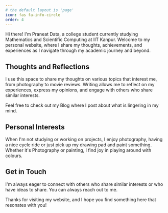 ```yaml
---
# the default layout is 'page'
icon: fas fa-info-circle
order: 4
---
```


[//]: # (> Add Markdown syntax content to file `_tabs/about.md`{: .filepath } and it will show up on this page.)

[//]: # ({: .prompt-tip })

Hi there! I'm Praneat Data, a college student currently studying Mathematics and Scientific Computing at IIT Kanpur. Welcome to my personal website, where I share my thoughts, achievements, and experiences as I navigate through my academic journey and beyond.

## Thoughts and Reflections

I use this space to share my thoughts on various topics that interest me, from photography to movie reviews. Writing allows me to reflect on my experiences, express my opinions, and engage with others who share similar interests.

Feel free to check out my Blog where I post about what is lingering in my mind.

## Personal Interests

When I'm not studying or working on projects, I enjoy photography, having a nice cycle ride or just pick up my drawing pad and paint something. Whether it's Photography or painting, I find joy in playing around with colours.

[//]: # (![Personal Interest Photo]&#40;link-to-personal-interest-photo.jpg&#41;)

## Get in Touch

I'm always eager to connect with others who share similar interests or who have ideas to share. You can always reach out to me.

Thanks for visiting my website, and I hope you find something here that resonates with you!
